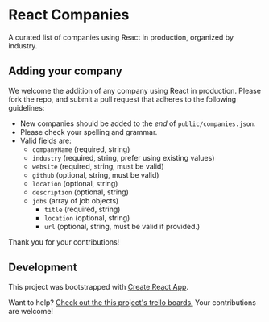 # React Companies

A curated list of companies using React in production, organized by industry.

## Adding your company

We welcome the addition of any company using React in production. Please fork
the repo, and submit a pull request that adheres to the following guidelines:

* New companies should be added to the _end_ of `public/companies.json`.
* Please check your spelling and grammar.
* Valid fields are:
  * `companyName` (required, string)
  * `industry` (required, string, prefer using existing values)
  * `website` (required, string, must be valid)
  * `github` (optional, string, must be valid)
  * `location` (optional, string)
  * `description` (optional, string)
  * `jobs` (array of job objects)
    * `title` (required, string)
    * `location` (optional, string)
    * `url` (optional, string, must be valid if provided.)

Thank you for your contributions!

## Development

This project was bootstrapped with
[Create React App](https://github.com/facebookincubator/create-react-app).

Want to help?
[Check out the this project's trello boards.](https://trello.com/reactcompanies)
Your contributions are welcome!
